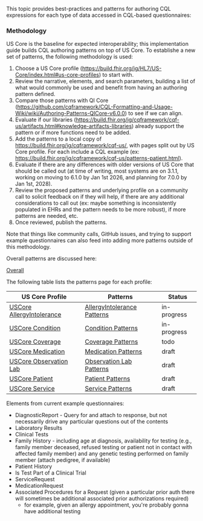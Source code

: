 This topic provides best-practices and patterns for authoring CQL expressions for each type of data accessed in CQL-based questionnaires:

### Methodology

US Core is the baseline for expected interoperability; this implementation guide builds CQL authoring patterns on top of US Core. To establishe a new set of patterns, the following methodology is used:

1. Choose a US Core profile (https://build.fhir.org/ig/HL7/US-Core/index.html#us-core-profiles) to start with.
2. Review the narrative, elements, and search parameters, building a list of what would commonly be used and benefit from having an authoring pattern defined.
3. Compare those patterns with QI Core (https://github.com/cqframework/CQL-Formatting-and-Usage-Wiki/wiki/Authoring-Patterns-QICore-v6.0.0) to see if we can align.
4. Evaluate if our libraries (https://build.fhir.org/ig/cqframework/cqf-us/artifacts.html#knowledge-artifacts-libraries) already support the pattern or if more functions need to be added.
5. Add the patterns to a local copy of https://build.fhir.org/ig/cqframework/cqf-us/, with pages split out by US Core profile. For each include a CQL example (ex: https://build.fhir.org/ig/cqframework/cqf-us/patterns-patient.html).
6. Evaluate if there are any differences with older versions of US Core that should be called out (at time of writing, most systems are on 3.1.1, working on moving to 6.1.0 by Jan 1st 2026, and planning for 7.0.0 by Jan 1st, 2028).
7. Review the proposed patterns and underlying profile on a community call to solicit feedback on if they will help, if there are any additional considerations to call out (ex: maybe something is inconsistently populated in EHRs and the pattern needs to be more robust), if more patterns are needed, etc.
8. Once reviewed, publish the patterns.

Note that things like community calls, GitHub issues, and trying to support example questionnaires can also feed into adding more patterns outside of this methodology.

Overall patterns are discussed here:

[Overall](patterns-overall.html)

The following table lists the patterns page for each profile:

|US Core Profile|Patterns|Status|
|----|----|----|
|[USCore AllergyIntolerance]({{site.data.fhir.ver.uscore}}/StructureDefinition-us-core-allergyintolerance.html)|[AllergyIntolerance Patterns](patterns-allergy.html)|in-progress|
|[USCore Condition]({{site.data.fhir.ver.uscore}}/StructureDefinition-us-core-condition.html)|[Condition Patterns](patterns-condition.html)|in-progress|
|[USCore Coverage]({{site.data.fhir.ver.uscore}}/StructureDefinition-us-core-coverage.html)|[Coverage Patterns](patterns-coverage.html)|todo|
|[USCore Medication]({{site.data.fhir.ver.uscore}}/StructureDefinition-us-core-medication.html)|[Medication Patterns](patterns-medication.html)|draft|
|[USCore Observation Lab]({{site.data.fhir.ver.uscore}}/StructureDefinition-us-core-observation-lab.html)|[Observation Lab Patterns](patterns-lab.html)|draft|
|[USCore Patient]({{site.data.fhir.ver.uscore}}/StructureDefinition-us-core-patient.html)|[Patient Patterns](patterns-patient.html)|draft|
|[USCore Service]({{site.data.fhir.ver.uscore}}/StructureDefinition-us-core-service.html)|[Service Patterns](patterns-service.html)|draft|

Elements from current example questionnaires:

* DiagnosticReport - Query for and attach to response, but not necessarily drive any particular questions out of the contents
* Laboratory Results
* Clinical Tests
* Family History - including age at diagnosis, availability for testing (e.g., family member deceased, refused testing or patient not in contact with affected family member) and any genetic testing performed on family member (attach pedigree, if available)
* Patient History
* Is Test Part of a Clinical Trial
* ServiceRequest
* MedicationRequest
* Associated Procedures for a Request (given a particular prior auth there will sometimes be additional associated prior authorizations required)
    * for example, given an allergy appointment, you're probably gonna have additional testing
